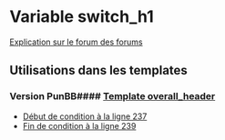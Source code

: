 # Variable switch_h1
[Explication sur le forum des forums](http://forum.forumactif.com/t294113-listing-des-variables#switch_h1)
## Utilisations dans les templates
### Version PunBB#### [Template overall_header](punbb/overall_header.md)
* [Début de condition à la ligne 237](../punbb/overall_header.tpl#L237)
* [Fin de condition à la ligne 239](../punbb/overall_header.tpl#L239)